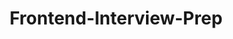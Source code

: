 ---
title: 'Frontend-Interview-Prep'
description: 'Frontend-Interview-Prep'
link: 'https://anamariasosam.notion.site/anamariasosam/Frontend-Interview-Prep-3e7303efa40c457680f22b416d387df1'
imageURL: 'https://res.cloudinary.com/dc6mrv5cb/image/upload/v1701193701/personal-resources/interviews/anamariasosam.notion.site_anamariasosam_Frontend-Interview-Prep-3e7303efa40c457680f22b416d387df1_eusfqg.png'
---